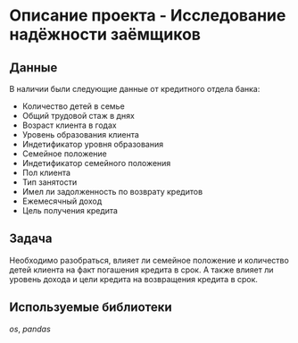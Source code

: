 # Oписание проекта - Исследование надёжности заёмщиков


## Данные

В наличии были следующие данные от кредитного отдела банка:
- Количество детей в семье
- Общий трудовой стаж в днях
- Возраст клиента в годах
- Уровень образования клиента
- Индетификатор уровня образования
- Семейное положение
- Индетификатор семейного положения
- Пол клиента 
- Тип занятости
- Имел ли задолженность по возврату кредитов
- Ежемесячный доход
- Цель получения кредита

## Задача

Необходимо разобраться, влияет ли семейное положение и количество детей клиента на факт погашения кредита в срок. А также влияет ли уровень дохода и цели кредита на возвращения кредита в срок.

## Используемые библиотеки
*os*, *pandas*